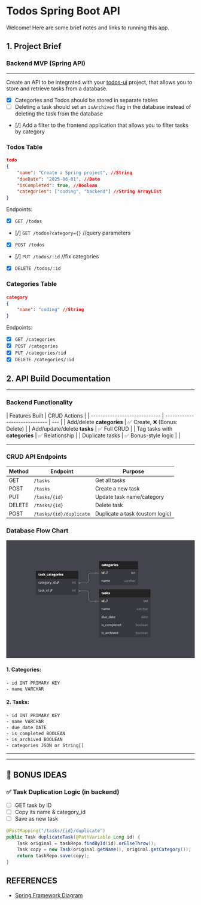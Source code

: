 # Todos Spring Boot API

Welcome! Here are some brief notes and links to running this app.

## 1. Project Brief

### Backend MVP (Spring API)

---

Create an API to be integrated with your [todos-ui](frontend/README.md) project, that allows you to store and retrieve tasks from a database.

- [x] Categories and Todos should be stored in separate tables
- [ ] Deleting a task should set an `isArchived` flag in the database instead of deleting the task from the database
- [/] Add a filter to the frontend application that allows you to filter tasks by category

### Todos Table

```json
todo
{
    "name": "Create a Spring project", //String
    "dueDate": "2025-06-01", //Date
    "isCompleted": true, //Boolean
    "categories": ["coding", "backend"] //String ArrayList
}
```

Endpoints:

- [x] `GET /todos`
- [/] `GET /todos?category={}` //query parameters
- [x] `POST /todos`
- [/] `PUT /todos/:id` //fix categories
- [x] `DELETE /todos/:id`

### Categories Table

```json
category
{
    "name": "coding" //String
}
```

Endpoints:

- [x] `GET /categories`
- [x] `POST /categories`
- [x] `PUT /categories/:id`
- [x] `DELETE /categories/:id`

## 2. API Build Documentation

---

### Backend Functionality

| Features Built                | CRUD Actions                  |
| ----------------------------- | ----------------------------- | --- |
| Add/delete **categories**     | ✅ Create, ❌ (Bonus: Delete) |
| Add/update/delete **tasks**   | ✅ Full CRUD                  |
| Tag tasks with **categories** | ✅ Relationship               |
| Duplicate tasks               | ✅ Bonus-style logic          |     |

---

### CRUD API Endpoints

| Method | Endpoint                | Purpose                         |
| ------ | ----------------------- | ------------------------------- |
| GET    | `/tasks`                | Get all tasks                   |
| POST   | `/tasks`                | Create a new task               |
| PUT    | `/tasks/{id}`           | Update task name/category       |
| DELETE | `/tasks/{id}`           | Delete task                     |
| POST   | `/tasks/{id}/duplicate` | Duplicate a task (custom logic) |

### Database Flow Chart

![Database Flow Diagram](assets/DB_Diagram.png)

#### 1. Categories:

```
- id INT PRIMARY KEY
- name VARCHAR
```

#### 2. Tasks:

```
- id INT PRIMARY KEY
- name VARCHAR
- due_date DATE
- is_completed BOOLEAN
- is_archived BOOLEAN
- categories JSON or String[]
```

---

---

## 🧠 BONUS IDEAS

### ✅ Task Duplication Logic (in backend)

- [ ] GET task by ID
- [ ] Copy its name & category_id
- [ ] Save as new task

```java
@PostMapping("/tasks/{id}/duplicate")
public Task duplicateTask(@PathVariable Long id) {
    Task original = taskRepo.findById(id).orElseThrow();
    Task copy = new Task(original.getName(), original.getCategory());
    return taskRepo.save(copy);
}
```

## REFERENCES

- [Spring Framework Diagram](assets/spring_framework.png)

